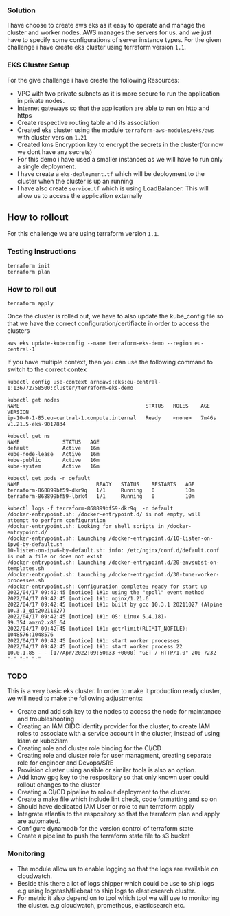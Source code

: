 ### Solution
I have choose to create aws eks as it easy to operate and manage the cluster and worker nodes. AWS manages the servers for us. and we just have to specify some configurations of server instance types. For the given challenge i have create eks cluster using terraform version `1.1`.

### EKS Cluster Setup
For the give challenge i have create the following Resources:
* VPC with two private subnets as it is more secure to run the application in private nodes.
* Internet gateways so that the application are able to run on http and https
* Create respective routing table and its association
* Created eks cluster using the module `terraform-aws-modules/eks/aws` with cluster version `1.21`
* Created kms Encryption key to encrypt the secrets in the cluster(for now we dont have any secrets)
* For this demo i have used a smaller instances as we will have to run only a single deployment.
* I have create a `eks-deployment.tf` which will be deployment to the cluster when the cluster is up an running
* I have also create `service.tf` which is using LoadBalancer. This will allow us to access the application externally

## How to rollout
For this challenge we are using terraform version `1.1`.

### Testing Instructions
```
terraform init
terraform plan
```

### How to roll out
```
terraform apply
```

Once the cluster is rolled out, we have to also update the kube_config file so that we have the correct configuration/certifiacte in order to access the clusters
```
aws eks update-kubeconfig --name terraform-eks-demo --region eu-central-1
```
If you have multiple context, then you can use the following command to switch to the correct contex
```
kubectl config use-context arn:aws:eks:eu-central-1:136772758500:cluster/terraform-eks-demo
```
```
kubectl get nodes
NAME                                         STATUS   ROLES    AGE     VERSION
ip-10-0-1-85.eu-central-1.compute.internal   Ready    <none>   7m46s   v1.21.5-eks-9017834
```
```
kubectl get ns
NAME              STATUS   AGE
default           Active   16m
kube-node-lease   Active   16m
kube-public       Active   16m
kube-system       Active   16m
```
```
kubectl get pods -n default
NAME                         READY   STATUS    RESTARTS   AGE
terraform-868899bf59-dkr9q   1/1     Running   0          10m
terraform-868899bf59-lbrk4   1/1     Running   0          10m
```
```
kubectl logs -f terraform-868899bf59-dkr9q  -n default
/docker-entrypoint.sh: /docker-entrypoint.d/ is not empty, will attempt to perform configuration
/docker-entrypoint.sh: Looking for shell scripts in /docker-entrypoint.d/
/docker-entrypoint.sh: Launching /docker-entrypoint.d/10-listen-on-ipv6-by-default.sh
10-listen-on-ipv6-by-default.sh: info: /etc/nginx/conf.d/default.conf is not a file or does not exist
/docker-entrypoint.sh: Launching /docker-entrypoint.d/20-envsubst-on-templates.sh
/docker-entrypoint.sh: Launching /docker-entrypoint.d/30-tune-worker-processes.sh
/docker-entrypoint.sh: Configuration complete; ready for start up
2022/04/17 09:42:45 [notice] 1#1: using the "epoll" event method
2022/04/17 09:42:45 [notice] 1#1: nginx/1.21.6
2022/04/17 09:42:45 [notice] 1#1: built by gcc 10.3.1 20211027 (Alpine 10.3.1_git20211027)
2022/04/17 09:42:45 [notice] 1#1: OS: Linux 5.4.181-99.354.amzn2.x86_64
2022/04/17 09:42:45 [notice] 1#1: getrlimit(RLIMIT_NOFILE): 1048576:1048576
2022/04/17 09:42:45 [notice] 1#1: start worker processes
2022/04/17 09:42:45 [notice] 1#1: start worker process 22
10.0.1.85 - - [17/Apr/2022:09:50:33 +0000] "GET / HTTP/1.0" 200 7232 "-" "-" "-"
```
### TODO
This is a very basic eks cluster. In order to make it production ready cluster, we will need to make the following adjustments:
* Create and add ssh key to the nodes to access the node for maintanace and troubleshooting
* Creating an IAM OIDC identity provider for the cluster, to create IAM roles to associate with a service account in the cluster, instead of using kiam or kube2iam
* Creating role and cluster role binding for the CI/CD
* Creating role and cluster role for user managment, creating separate role for engineer and Devops/SRE
* Provision cluster using ansible or similar tools is also an option.
* Add know gpg key to the respository so that only known user could rollout changes to the cluster
* Creating a CI/CD pipeline to rollout deployment to the cluster.
* Create a make file which include lint check, code formatting and so on
* Should have dedicated IAM User or role to run terraform apply
* Integrate atlantis to the respository so that the terraform plan and apply are automated.
* Configure dynamodb for the version control of terraform state
* Create a pipeline to push the terraform state file to s3 bucket

### Monitoring
* The module allow us to enable logging so that the logs are available on cloudwatch.
* Beside this there a lot of logs shipper which could be use to ship logs e.g using logstash/filebeat to ship logs to elasticsearch cluster.
* For metric it also depend on to tool which tool we will use to monitoring the cluster. e.g cloudwatch, promethous, elasticsearch etc.
